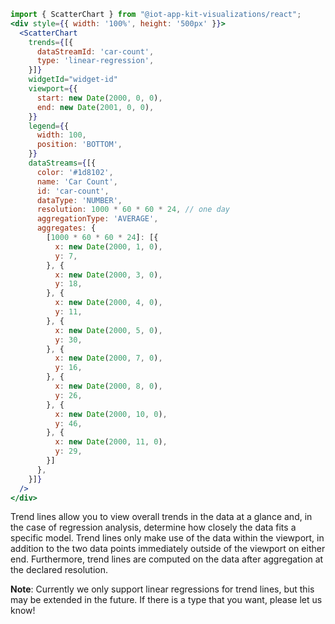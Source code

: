 ```jsx
import { ScatterChart } from "@iot-app-kit-visualizations/react";
<div style={{ width: '100%', height: '500px' }}>
  <ScatterChart
    trends={[{
      dataStreamId: 'car-count',
      type: 'linear-regression',
    }]}
    widgetId="widget-id"
    viewport={{
      start: new Date(2000, 0, 0),
      end: new Date(2001, 0, 0),
    }}
    legend={{
      width: 100,
      position: 'BOTTOM',
    }}
    dataStreams={[{
      color: '#1d8102',
      name: 'Car Count',
      id: 'car-count',
      dataType: 'NUMBER',
      resolution: 1000 * 60 * 60 * 24, // one day
      aggregationType: 'AVERAGE',
      aggregates: {
        [1000 * 60 * 60 * 24]: [{
          x: new Date(2000, 1, 0),
          y: 7,
        }, {
          x: new Date(2000, 3, 0),
          y: 18,
        }, {
          x: new Date(2000, 4, 0),
          y: 11,
        }, {
          x: new Date(2000, 5, 0),
          y: 30,
        }, {
          x: new Date(2000, 7, 0),
          y: 16,
        }, {
          x: new Date(2000, 8, 0),
          y: 26,
        }, {
          x: new Date(2000, 10, 0),
          y: 46,
        }, {
          x: new Date(2000, 11, 0),
          y: 29,
        }]
      },
    }]}
  />
</div>
```

Trend lines allow you to view overall trends in the data at a glance and, in the case of regression analysis, determine how closely the data fits a specific model.
Trend lines only make use of the data within the viewport, in addition to the two data points immediately outside of the viewport on either end.
Furthermore, trend lines are computed on the data after aggregation at the declared resolution.
    
**Note**: Currently we only support linear regressions for trend lines, but this may be extended in the future.
If there is a type that you want, please let us know!

